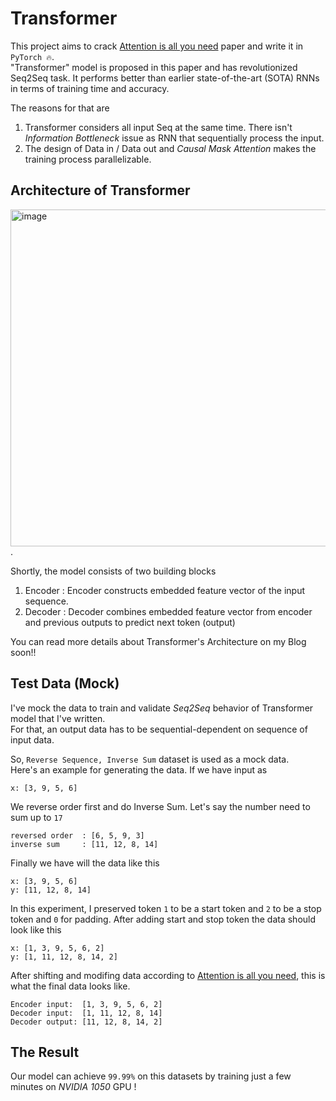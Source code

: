 # Transformer
This project aims to crack [Attention is all you need](https://arxiv.org/abs/1706.03762) paper and write it in `PyTorch 🔥`.<br>
"Transformer" model is proposed in this paper and has revolutionized Seq2Seq task. It performs better than earlier state-of-the-art (SOTA) RNNs 
in terms of training time and accuracy.  
  
  
The reasons for that are
1. Transformer considers all input Seq at the same time. There isn't *Information Bottleneck* issue as RNN that sequentially process the input.
2. The design of Data in / Data out and *Causal Mask Attention* makes the training process parallelizable.

## Architecture of Transformer

<img width="539" alt="image" src="https://github.com/trapoom555/TPxTransformer/assets/36850068/ac47f25c-c2e5-4e16-bf3d-0a7d594017b9">. 

Shortly, the model consists of two building blocks
1. Encoder : Encoder constructs embedded feature vector of the input sequence.
2. Decoder : Decoder combines embedded feature vector from encoder and previous outputs to predict next token (output)

You can read more details about Transformer's Architecture on my Blog soon!!  

## Test Data (Mock)

I've mock the data to train and validate *Seq2Seq* behavior of Transformer model that I've written.  
For that, an output data has to be sequential-dependent on sequence of input data.  

So, `Reverse Sequence, Inverse Sum` dataset is used as a mock data.  
Here's an example for generating the data. If we have input as
```
x: [3, 9, 5, 6]
```
We reverse order first and do Inverse Sum. Let's say the number need to sum up to `17`
```
reversed order  : [6, 5, 9, 3]
inverse sum     : [11, 12, 8, 14]
```
Finally we have will the data like this
```
x: [3, 9, 5, 6]
y: [11, 12, 8, 14]
```
In this experiment, I preserved token `1` to be a start token and `2` to be a stop token and `0` for padding. 
After adding start and stop token the data should look like this
```
x: [1, 3, 9, 5, 6, 2]
y: [1, 11, 12, 8, 14, 2]
```
After shifting and modifing data according to [Attention is all you need](https://arxiv.org/abs/1706.03762), this is what the final data looks like. 
```
Encoder input:  [1, 3, 9, 5, 6, 2]
Decoder input:  [1, 11, 12, 8, 14]
Decoder output: [11, 12, 8, 14, 2]
```
## The Result

Our model can achieve `99.99%` on this datasets by training just a few minutes on *NVIDIA 1050* GPU !

